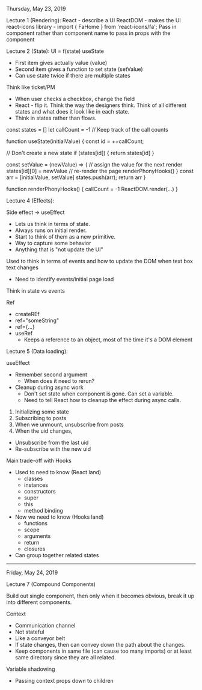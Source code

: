 Thursday, May 23, 2019

Lecture 1 (Rendering):
React - describe a UI
ReactDOM - makes the UI
react-icons library - import { FaHome } from 'react-icons/fa';
Pass in component rather than component name to pass in props with the component

Lecture 2 (State):
UI = f(state)
useState
- First item gives actually value (value)
- Second item gives a function to set state (setValue)
- Can use state twice if there are multiple states

Think like ticket/PM
- When user checks a checkbox, change the field
- React - flip it. Think the way the designers think. Think of all different states and what does it look like in each state.
- Think in states rather than flows.

const states = []
let callCount = -1  // Keep track of the call counts

function useState(initialValue) {
  const id = ++callCount;

  // Don't create a new state
  if (states[id]) {
    return states[id]
  }

  const setValue = (newValue) => {
    // assign the value for the next render
    states[id][0] = newValue
    // re-render the page
    renderPhonyHooks()
  }
  const arr = [initialValue, setValue]
  states.push(arr);
  return arr
}

function renderPhonyHooks() {
  callCount = -1
  ReactDOM.render(...)
}

Lecture 4 (Effects):

Side effect -> useEffect
- Lets us think in terms of state.
- Always runs on initial render.
- Start to think of them as a new primitive.
- Way to capture some behavior
- Anything that is "not update the UI"

Used to think in terms of events and how to update the DOM when text box text changes
- Need to identify events/initial page load

Think in state vs events

Ref
- createREf
- ref="someString"
- ref={...}
- useRef
  - Keeps a reference to an object, most of the time it's a DOM element

Lecture 5 (Data loading):

useEffect
- Remember second argument
  - When does it need to rerun?
- Cleanup during async work
  - Don't set state when component is gone. Can set a variable.
  - Need to tell React how to cleanup the effect during async calls.

1. Initializing some state
2. Subscribing to posts
3. When we unmount, unsubscribe from posts
4. When the uid changes,
  - Unsubscribe from the last uid
  - Re-subscribe with the new uid

Main trade-off with Hooks
- Used to need to know (React land)
  - classes
  - instances
  - constructors
  - super
  - this
  - method binding
- Now we need to know (Hooks land)
  - functions
  - scope
  - arguments
  - return
  - closures
- Can group together related states

------------------------------------------------------------------------------------------------------------------------------------------------------------

Friday, May 24, 2019

Lecture 7 (Compound Components)

Build out single component, then only when it becomes obvious, break it up into different components.

Context
- Communication channel
- Not stateful
- Like a conveyor belt
- If state changes, then can convey down the path about the changes.
- Keep components in same file (can cause too many imports) or at least same directory since they are all related.

Variable shadowing
- Passing context props down to children